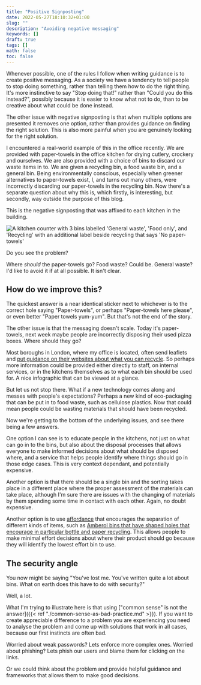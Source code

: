 ```yaml
---
title: "Positive Signposting"
date: 2022-05-27T18:10:32+01:00
slug: ""
description: "Avoiding negative messaging"
keywords: []
draft: true
tags: []
math: false
toc: false
---
```


Whenever possible, one of the rules I follow when writing guidance is to create positive messaging. As a society we have a tendency to tell people to stop doing something, rather than telling them how to do the right thing. It's more instinctive to say "Stop doing that!" rather than "Could you do this instead?", possibly because it is easier to know what not to do, than to be creative about what could be done instead.

The other issue with negative signposting is that when multiple options are presented it removes one option, rather than provides guidance on finding the right solution. This is also more painful when you are genuinely looking for the right solution.

I encountered a real-world example of this in the office recently. We are provided with paper-towels in the office kitchen for drying cutlery, crockery and ourselves. We are also provided with a choice of bins to discard our waste items in to. We are given a recycling bin, a food waste bin, and a general bin. Being environmentally conscious, especially when greener alternatives to paper-towels exist, I, and turns out many others, were incorrectly discarding our paper-towels in the recycling bin. Now there's a separate question about why this is, which firstly, is interesting, but secondly, way outside the purpose of this blog.

This is the negative signposting that was affixed to each kitchen in the building.

![A kitchen counter with 3 bins labelled 'General waste', 'Food only', and 'Recycling' with an additional label beside recycling that says 'No paper-towels'](/img/blog-post/positive-signposting/negative-signposting.png)

Do you see the problem?

Where _should_ the paper-towels go? Food waste? Could be. General waste? I'd like to avoid it if at all possible. It isn't clear.

## How do we improve this?

The quickest answer is a near identical sticker next to whichever is to the correct hole saying "Paper-towels", or perhaps "Paper-towels here please", or even better "Paper towels yum-yum". But that's not the end of the story.

The other issue is that the messaging doesn't scale. Today it's paper-towels, next week maybe people are incorrectly disposing their used pizza boxes. Where should they go?

Most boroughs in London, where my office is located, often send leaflets and [put guidance on their websites about what you can recycle](https://www.westminster.gov.uk/check-before-you-chuck#paragraph-id-3463). So perhaps more information could be provided either directly to staff, on internal services, or in the kitchens themselves as to what each bin should be used for. A nice infographic that can be viewed at a glance.

But let us not stop there. What if a new technology comes along and messes with people's expectations? Perhaps a new kind of eco-packaging that can be put in to food waste, such as cellulose plastics. Now that could mean people could be wasting materials that should have been recycled.

Now we're getting to the bottom of the underlying issues, and see there being a few answers.

One option I can see is to educate people in the kitchens, not just on what can go in to the bins, but also about the disposal processes that allows everyone to make informed decisions about what should be disposed where, and a service that helps people identify where things should go in those edge cases. This is very context dependant, and potentially expensive.

 Another option is that there should be a single bin and the sorting takes place in a different place where the proper assessment of the materials can take place, although I'm sure there are issues with the changing of materials by them spending some time in contact with each other. Again, no doubt expensive.

Another option is to use [affordance](https://en.wikipedia.org/wiki/Affordance) that encourages the separation of different kinds of items, such as [Amberol bins that have shaped holes that encourage in particular bottle and paper recycling](https://amberol.co.uk/bins/outdoor-recycling-bins/olympic-dual-bin). This allows people to make minimal effort decisions about where their product should go because they will identify the lowest effort bin to use.

## The security angle

You now might be saying "You've lost me. You've written quite a lot about bins. What on earth does this have to do with security?"

Well, a lot.

What I'm trying to illustrate here is that using ["common sense" is not the answer]({{< ref "./common-sense-as-bad-practice.md" >}}). If you want to create appreciable difference to a problem you are experiencing you need to analyse the problem and come up with solutions that work in all cases, because our first instincts are often bad.

Worried about weak passwords? Lets enforce more complex ones. Worried about phishing? Lets phish our users and blame them for clicking on the links.

Or we could think about the problem and provide helpful guidance and frameworks that allows them to make good decisions.
